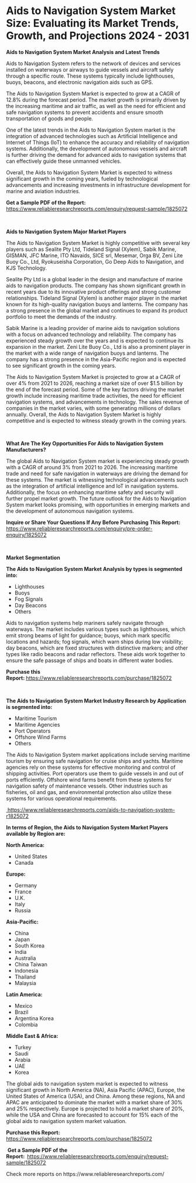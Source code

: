 <p><h1>Aids to Navigation System Market Size: Evaluating its Market Trends, Growth, and Projections 2024 - 2031</h1></p><p><strong>Aids to Navigation System Market Analysis and Latest Trends</strong></p>
<p><p>Aids to Navigation System refers to the network of devices and services installed on waterways or airways to guide vessels and aircraft safely through a specific route. These systems typically include lighthouses, buoys, beacons, and electronic navigation aids such as GPS.</p><p>The Aids to Navigation System Market is expected to grow at a CAGR of 12.8% during the forecast period. The market growth is primarily driven by the increasing maritime and air traffic, as well as the need for efficient and safe navigation systems to prevent accidents and ensure smooth transportation of goods and people.</p><p>One of the latest trends in the Aids to Navigation System market is the integration of advanced technologies such as Artificial Intelligence and Internet of Things (IoT) to enhance the accuracy and reliability of navigation systems. Additionally, the development of autonomous vessels and aircraft is further driving the demand for advanced aids to navigation systems that can effectively guide these unmanned vehicles.</p><p>Overall, the Aids to Navigation System Market is expected to witness significant growth in the coming years, fueled by technological advancements and increasing investments in infrastructure development for marine and aviation industries.</p></p>
<p><strong>Get a Sample PDF of the Report:&nbsp;</strong> <a href="https://www.reliableresearchreports.com/enquiry/request-sample/1825072">https://www.reliableresearchreports.com/enquiry/request-sample/1825072</a></p>
<p>&nbsp;</p>
<p><strong>Aids to Navigation System Major Market Players</strong></p>
<p><p>The Aids to Navigation System Market is highly competitive with several key players such as Sealite Pty Ltd, Tideland Signal (Xylem), Sabik Marine, GISMAN, JFC Marine, ITO Navaids, SICE srl, Mesemar, Orga BV, Zeni Lite Buoy Co., Ltd, Ryokuseisha Corporation, Go Deep Aids to Navigation, and KJS Technology.</p><p>Sealite Pty Ltd is a global leader in the design and manufacture of marine aids to navigation products. The company has shown significant growth in recent years due to its innovative product offerings and strong customer relationships. Tideland Signal (Xylem) is another major player in the market known for its high-quality navigation buoys and lanterns. The company has a strong presence in the global market and continues to expand its product portfolio to meet the demands of the industry.</p><p>Sabik Marine is a leading provider of marine aids to navigation solutions with a focus on advanced technology and reliability. The company has experienced steady growth over the years and is expected to continue its expansion in the market. Zeni Lite Buoy Co., Ltd is also a prominent player in the market with a wide range of navigation buoys and lanterns. The company has a strong presence in the Asia-Pacific region and is expected to see significant growth in the coming years.</p><p>The Aids to Navigation System Market is projected to grow at a CAGR of over 4% from 2021 to 2026, reaching a market size of over $1.5 billion by the end of the forecast period. Some of the key factors driving the market growth include increasing maritime trade activities, the need for efficient navigation systems, and advancements in technology. The sales revenue of companies in the market varies, with some generating millions of dollars annually. Overall, the Aids to Navigation System Market is highly competitive and is expected to witness steady growth in the coming years.</p></p>
<p>&nbsp;</p>
<p><strong>What Are The Key Opportunities For Aids to Navigation System Manufacturers?</strong></p>
<p><p>The global Aids to Navigation System market is experiencing steady growth with a CAGR of around 3% from 2021 to 2026. The increasing maritime trade and need for safe navigation in waterways are driving the demand for these systems. The market is witnessing technological advancements such as the integration of artificial intelligence and IoT in navigation systems. Additionally, the focus on enhancing maritime safety and security will further propel market growth. The future outlook for the Aids to Navigation System market looks promising, with opportunities in emerging markets and the development of autonomous navigation systems.</p></p>
<p><strong>Inquire or Share Your Questions If Any Before Purchasing This Report:</strong> <a href="https://www.reliableresearchreports.com/enquiry/pre-order-enquiry/1825072">https://www.reliableresearchreports.com/enquiry/pre-order-enquiry/1825072</a></p>
<p>&nbsp;</p>
<p><strong>Market Segmentation</strong></p>
<p><strong>The Aids to Navigation System Market Analysis by types is segmented into:</strong></p>
<p><ul><li>Lighthouses</li><li>Buoys</li><li>Fog Signals</li><li>Day Beacons</li><li>Others</li></ul></p>
<p><p>Aids to navigation systems help mariners safely navigate through waterways. The market includes various types such as lighthouses, which emit strong beams of light for guidance; buoys, which mark specific locations and hazards; fog signals, which warn ships during low visibility; day beacons, which are fixed structures with distinctive markers; and other types like radio beacons and radar reflectors. These aids work together to ensure the safe passage of ships and boats in different water bodies.</p></p>
<p><strong>Purchase this Report:&nbsp;</strong><a href="https://www.reliableresearchreports.com/purchase/1825072">https://www.reliableresearchreports.com/purchase/1825072</a></p>
<p>&nbsp;</p>
<p><strong>The Aids to Navigation System Market Industry Research by Application is segmented into:</strong></p>
<p><ul><li>Maritime Tourism</li><li>Maritime Agencies</li><li>Port Operators</li><li>Offshore Wind Farms</li><li>Others</li></ul></p>
<p><p>The Aids to Navigation System market applications include serving maritime tourism by ensuring safe navigation for cruise ships and yachts. Maritime agencies rely on these systems for effective monitoring and control of shipping activities. Port operators use them to guide vessels in and out of ports efficiently. Offshore wind farms benefit from these systems for navigation safety of maintenance vessels. Other industries such as fisheries, oil and gas, and environmental protection also utilize these systems for various operational requirements.</p></p>
<p><a href="https://www.reliableresearchreports.com/aids-to-navigation-system-r1825072">&nbsp;https://www.reliableresearchreports.com/aids-to-navigation-system-r1825072</a></p>
<p><strong>In terms of Region, the Aids to Navigation System Market Players available by Region are:</strong></p>
<p>
    <p> <strong> North America: </strong>
        <ul>
            <li>United States</li>
            <li>Canada</li>
        </ul>
        </p> 
    <p> <strong> Europe: </strong>
        <ul>
            <li>Germany</li>
            <li>France</li>
            <li>U.K.</li>
            <li>Italy</li>
            <li>Russia</li>
        </ul>
        </p> 
    <p> <strong> Asia-Pacific: </strong>
        <ul>
            <li>China</li>
            <li>Japan</li>
            <li>South Korea</li>
            <li>India</li>
            <li>Australia</li>
            <li>China Taiwan</li>
            <li>Indonesia</li>
            <li>Thailand</li>
            <li>Malaysia</li>
        </ul>
        </p> 
    <p> <strong> Latin America: </strong>
        <ul>
            <li>Mexico</li>
            <li>Brazil</li>
            <li>Argentina Korea</li>
            <li>Colombia</li>
        </ul>
        </p> 
    <p> <strong> Middle East & Africa: </strong>
        <ul>
            <li>Turkey</li>
            <li>Saudi</li>
            <li>Arabia</li>
            <li>UAE</li>
            <li>Korea</li>
        </ul>
    </p>
    </p>
<p><p>The global aids to navigation system market is expected to witness significant growth in North America (NA), Asia Pacific (APAC), Europe, the United States of America (USA), and China. Among these regions, NA and APAC are anticipated to dominate the market with a market share of 30% and 25% respectively. Europe is projected to hold a market share of 20%, while the USA and China are forecasted to account for 15% each of the global aids to navigation system market valuation.</p></p>
<p><strong>Purchase this Report: </strong><a href="https://www.reliableresearchreports.com/purchase/1825072">https://www.reliableresearchreports.com/purchase/1825072</a></p>
<p>&nbsp;<strong>Get a Sample PDF of the Report:&nbsp;&nbsp;</strong><a href="https://www.reliableresearchreports.com/enquiry/request-sample/1825072">https://www.reliableresearchreports.com/enquiry/request-sample/1825072</a></p>
<p><strong></strong></p>
<p>Check more reports on https://www.reliableresearchreports.com/</p>